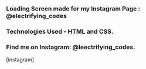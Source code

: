 ### Loading Screen made for my Instagram Page : @electrifying_codes

### Technologies Used - HTML and CSS.

### Find me on Instagram: @leectrifying_codes.

[instagram]